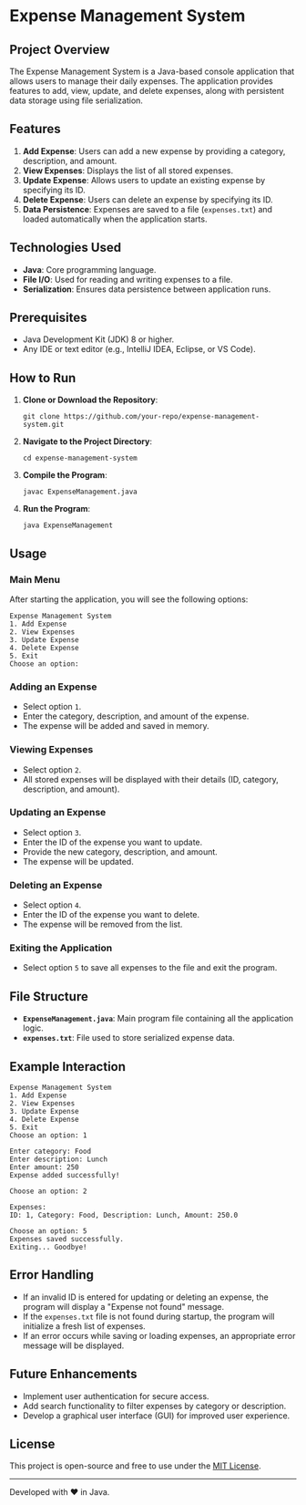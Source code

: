 # Expense Management System

## Project Overview
The Expense Management System is a Java-based console application that allows users to manage their daily expenses. The application provides features to add, view, update, and delete expenses, along with persistent data storage using file serialization.

## Features
1. **Add Expense**: Users can add a new expense by providing a category, description, and amount.
2. **View Expenses**: Displays the list of all stored expenses.
3. **Update Expense**: Allows users to update an existing expense by specifying its ID.
4. **Delete Expense**: Users can delete an expense by specifying its ID.
5. **Data Persistence**: Expenses are saved to a file (`expenses.txt`) and loaded automatically when the application starts.

## Technologies Used
- **Java**: Core programming language.
- **File I/O**: Used for reading and writing expenses to a file.
- **Serialization**: Ensures data persistence between application runs.

## Prerequisites
- Java Development Kit (JDK) 8 or higher.
- Any IDE or text editor (e.g., IntelliJ IDEA, Eclipse, or VS Code).

## How to Run
1. **Clone or Download the Repository**: 
   ```
   git clone https://github.com/your-repo/expense-management-system.git
   ```

2. **Navigate to the Project Directory**:
   ```
   cd expense-management-system
   ```

3. **Compile the Program**:
   ```
   javac ExpenseManagement.java
   ```

4. **Run the Program**:
   ```
   java ExpenseManagement
   ```

## Usage
### Main Menu
After starting the application, you will see the following options:
```
Expense Management System
1. Add Expense
2. View Expenses
3. Update Expense
4. Delete Expense
5. Exit
Choose an option: 
```

### Adding an Expense
- Select option `1`.
- Enter the category, description, and amount of the expense.
- The expense will be added and saved in memory.

### Viewing Expenses
- Select option `2`.
- All stored expenses will be displayed with their details (ID, category, description, and amount).

### Updating an Expense
- Select option `3`.
- Enter the ID of the expense you want to update.
- Provide the new category, description, and amount.
- The expense will be updated.

### Deleting an Expense
- Select option `4`.
- Enter the ID of the expense you want to delete.
- The expense will be removed from the list.

### Exiting the Application
- Select option `5` to save all expenses to the file and exit the program.

## File Structure
- **`ExpenseManagement.java`**: Main program file containing all the application logic.
- **`expenses.txt`**: File used to store serialized expense data.

## Example Interaction
```
Expense Management System
1. Add Expense
2. View Expenses
3. Update Expense
4. Delete Expense
5. Exit
Choose an option: 1

Enter category: Food
Enter description: Lunch
Enter amount: 250
Expense added successfully!

Choose an option: 2

Expenses:
ID: 1, Category: Food, Description: Lunch, Amount: 250.0

Choose an option: 5
Expenses saved successfully.
Exiting... Goodbye!
```

## Error Handling
- If an invalid ID is entered for updating or deleting an expense, the program will display a "Expense not found" message.
- If the `expenses.txt` file is not found during startup, the program will initialize a fresh list of expenses.
- If an error occurs while saving or loading expenses, an appropriate error message will be displayed.

## Future Enhancements
- Implement user authentication for secure access.
- Add search functionality to filter expenses by category or description.
- Develop a graphical user interface (GUI) for improved user experience.

## License
This project is open-source and free to use under the [MIT License](LICENSE).

---

Developed with ❤️ in Java.
